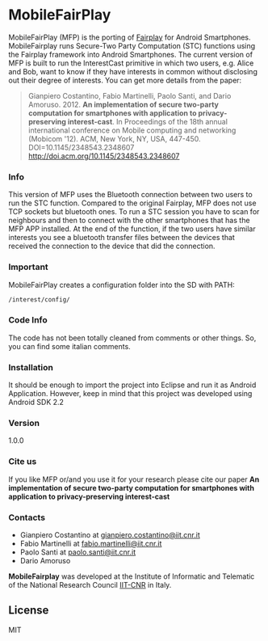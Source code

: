 # MobileFairPlay
MobileFairPlay (MFP) is the porting of [Fairplay] for Android Smartphones. MobileFairplay runs Secure-Two Party Computation (STC) functions using the Fairplay framework into Android Smartphones. The current version of MFP is built to run the InterestCast primitive in which two users, e.g. Alice and Bob, want to know if they have interests in common without disclosing out their degree of interests. You can get more details from the paper:

> Gianpiero Costantino, Fabio Martinelli, Paolo Santi, and Dario Amoruso. 2012. **An implementation of secure two-party computation for smartphones with application to privacy-preserving interest-cast**. In Proceedings of the 18th annual international conference on Mobile computing and networking (Mobicom '12). ACM, New York, NY, USA, 447-450. DOI=10.1145/2348543.2348607 http://doi.acm.org/10.1145/2348543.2348607

### Info
This version of MFP uses the Bluetooth connection between two users to run the STC function. Compared to the original Fairplay, MFP does not use TCP sockets but bluetooth ones. To run a STC session you have to scan for neighbours and then to connect with the other smartphones that has the MFP APP installed. At the end of the function, if the two users have similar interests you see a bluetooth transfer files between the devices that received the connection to the device that did the connection.

### Important
MobileFairPlay creates a configuration folder into the SD with PATH:
```sh
/interest/config/
```

### Code Info
The code has not been totally cleaned from comments or other things. So, you can find some italian comments.

### Installation
It should be enough to import the project into Eclipse and run it as Android Application. However, keep in mind that this project was developed using Android SDK 2.2

### Version
1.0.0

### Cite us
If you like MFP or/and you use it for your research please cite our paper **An implementation of secure two-party computation for smartphones with application to privacy-preserving interest-cast**

### Contacts
* Gianpiero Costantino at gianpiero.costantino@iit.cnr.it
* Fabio Martinelli at fabio.martinelli@iit.cnr.it
* Paolo Santi at paolo.santi@iit.cnr.it
* Dario Amoruso

**MobileFairplay** was developed at the Institute of Informatic and Telematic of the National Research Council [IIT-CNR] in Italy.

License
----

MIT

[Fairplay]:http://www.cs.huji.ac.il/project/Fairplay/
[IIT-CNR]: http://www.iit.cnr.it/en
